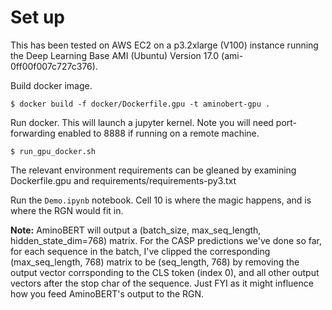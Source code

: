 # Set up

This has been tested on AWS EC2 on a p3.2xlarge (V100) instance running the Deep Learning Base AMI (Ubuntu) Version 17.0 (ami-0ff00f007c727c376).

Build docker image.

    $ docker build -f docker/Dockerfile.gpu -t aminobert-gpu .

Run docker. This will launch a jupyter kernel. Note you will need port-forwarding enabled to 8888 if running on a remote machine.

    $ run_gpu_docker.sh

The relevant environment requirements can be gleaned by examining Dockerfile.gpu and requirements/requirements-py3.txt

Run the `Demo.ipynb` notebook. Cell 10 is where the magic happens, and is where the RGN would fit in.

**Note:** AminoBERT will output a (batch_size, max_seq_length, hidden_state_dim=768) matrix. For the CASP predictions we've done so far, for each sequence in the batch, I've clipped the corresponding (max_seq_length, 768) matrix to be (seq_length, 768) by removing the output vector corrsponding to the CLS token (index 0), and all other output vectors after the stop char of the sequence. Just FYI as it might influence how you feed AminoBERT's output to the RGN. 

